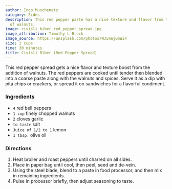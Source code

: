 ```yaml
---
author: Ingo Muschenetz
category: Sides
description: This red pepper paste has a nice texture and flavor from the addition
  of walnuts.
image: civisli_biber_red_pepper_spread.jpg
image_attribution: Timothy L Brock
image_source: https://unsplash.com/photos/WJ5mej6mWi4
size: 2 cups
time: 30 minutes
title: Civisli Biber (Red Pepper Spread)
---
```


This red pepper spread gets a nice flavor and texture boost from the addition of walnuts. The red peppers are cooked until tender then blended into a coarse paste along with the walnuts and spices. Serve it as a dip with pita chips or crackers, or spread it on sandwiches for a flavorful condiment.

### Ingredients

* `4` red bell peppers
* `1 cup` finely chopped walnuts
* `2` cloves garlic
* `to taste` salt
* `Juice of 1/2 to 1` lemon
* `1 tbsp.` olive oil

### Directions

1. Heat broiler and roast peppers until charred on all sides. 
2. Place in paper bag until cool, then peel, seed and de-vein. 
3. Using the steel blade, blend to a paste in food processor, and then mix in remaining ingredients. 
4. Pulse in processor briefly, then adjust seasoning to taste.